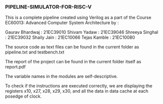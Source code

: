 ### PIPELINE-SIMULATOR-FOR-RISC-V

This is a complete pipeline created using Verilog as a part of the Course EC60013: Advanced Computer System Architecture by :

Gaurav Bhardwaj : 21EC39010
Shivam Yadaw : 21EC39046
Shreeya Singhal : 21EC39032
Shaily Jain : 21EC10066
Tejas Kamble : 21EC10080

The source code as text files can be found in the current folder as pipeline.txt and testbench.txt

The report of the project can be found in the current folder itself as report.pdf

The variable names in the modules are self-descriptive.

To check if the instructions are executed correctly, we are displaying the registers x10, x27, x28, x29, x30, and all the data in data cache at each posedge of clock.